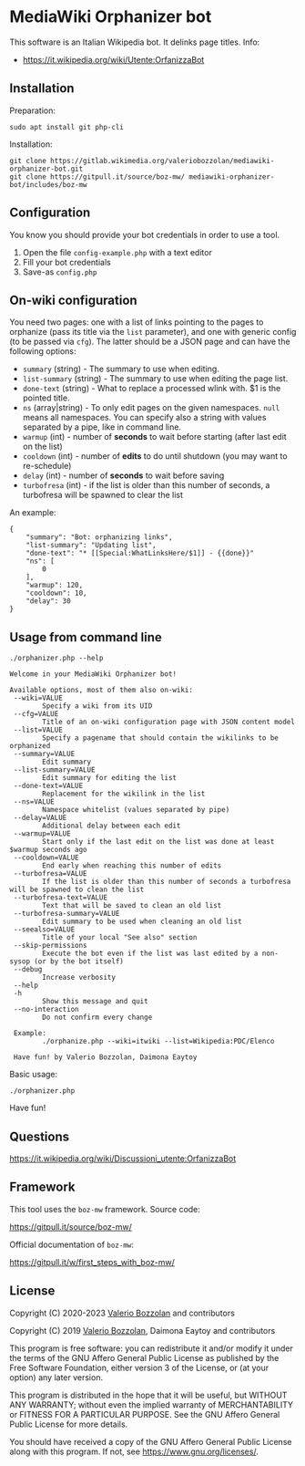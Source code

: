 # MediaWiki Orphanizer bot

This software is an Italian Wikipedia bot. It delinks page titles. Info:

* https://it.wikipedia.org/wiki/Utente:OrfanizzaBot

## Installation

Preparation:

```
sudo apt install git php-cli
```

Installation:

```
git clone https://gitlab.wikimedia.org/valeriobozzolan/mediawiki-orphanizer-bot.git
git clone https://gitpull.it/source/boz-mw/ mediawiki-orphanizer-bot/includes/boz-mw
```

## Configuration

You know you should provide your bot credentials in order to use a tool.

1. Open the file `config-example.php` with a text editor
2. Fill your bot credentials
3. Save-as `config.php`

## On-wiki configuration
You need two pages: one with a list of links pointing to the pages to orphanize (pass its title via the `list` parameter),
and one with generic config (to be passed via `cfg`). The latter should be a JSON page and can have the following options:

* `summary` (string) - The summary to use when editing.
* `list-summary` (string) - The summary to use when editing the page list.
* `done-text` (string) - What to replace a processed wlink with. $1 is the pointed title.
* `ns` (array|string) - To only edit pages on the given namespaces. `null` means all namespaces. You can specify also a string with values separated by a pipe, like in command line.
* `warmup` (int) - number of __seconds__ to wait before starting (after last edit on the list)
* `cooldown` (int) - number of __edits__ to do until shutdown (you may want to re-schedule)
* `delay` (int) - number of __seconds__ to wait before saving
* `turbofresa` (int) - if the list is older than this number of seconds, a turbofresa will be spawned to clear the list

An example:

```
{
    "summary": "Bot: orphanizing links",
    "list-summary": "Updating list",
    "done-text": "* [[Special:WhatLinksHere/$1]] - {{done}}"
    "ns": [
        0
    ],
    "warmup": 120,
    "cooldown": 10,
    "delay": 30
}
```

## Usage from command line

```
./orphanizer.php --help
```

```
Welcome in your MediaWiki Orphanizer bot!

Available options, most of them also on-wiki:
 --wiki=VALUE
        Specify a wiki from its UID
 --cfg=VALUE
        Title of an on-wiki configuration page with JSON content model
 --list=VALUE
        Specify a pagename that should contain the wikilinks to be orphanized
 --summary=VALUE
        Edit summary
 --list-summary=VALUE
        Edit summary for editing the list
 --done-text=VALUE
        Replacement for the wikilink in the list
 --ns=VALUE
        Namespace whitelist (values separated by pipe)
 --delay=VALUE
        Additional delay between each edit
 --warmup=VALUE
        Start only if the last edit on the list was done at least $warmup seconds ago
 --cooldown=VALUE
        End early when reaching this number of edits
 --turbofresa=VALUE
        If the list is older than this number of seconds a turbofresa will be spawned to clean the list
 --turbofresa-text=VALUE
        Text that will be saved to clean an old list
 --turbofresa-summary=VALUE
        Edit summary to be used when cleaning an old list
 --seealso=VALUE
        Title of your local "See also" section
 --skip-permissions
        Execute the bot even if the list was last edited by a non-sysop (or by the bot itself)
 --debug
        Increase verbosity
 --help
 -h
        Show this message and quit
 --no-interaction
        Do not confirm every change

 Example:
        ./orphanize.php --wiki=itwiki --list=Wikipedia:PDC/Elenco

 Have fun! by Valerio Bozzolan, Daimona Eaytoy
```

Basic usage:

```
./orphanizer.php
```

Have fun!

## Questions

https://it.wikipedia.org/wiki/Discussioni_utente:OrfanizzaBot

## Framework

This tool uses the `boz-mw` framework. Source code:

https://gitpull.it/source/boz-mw/

Official documentation of `boz-mw`:

https://gitpull.it/w/first_steps_with_boz-mw/

## License

Copyright (C) 2020-2023 [Valerio Bozzolan](https://it.wikipedia.org/wiki/Utente:Valerio_Bozzolan) and contributors

Copyright (C) 2019 [Valerio Bozzolan](https://it.wikipedia.org/wiki/Utente:Valerio_Bozzolan), Daimona Eaytoy and contributors

This program is free software: you can redistribute it and/or modify
it under the terms of the GNU Affero General Public License as
published by the Free Software Foundation, either version 3 of the
License, or (at your option) any later version.

This program is distributed in the hope that it will be useful,
but WITHOUT ANY WARRANTY; without even the implied warranty of
MERCHANTABILITY or FITNESS FOR A PARTICULAR PURPOSE. See the
GNU Affero General Public License for more details.

You should have received a copy of the GNU Affero General Public License
along with this program. If not, see <https://www.gnu.org/licenses/>.
